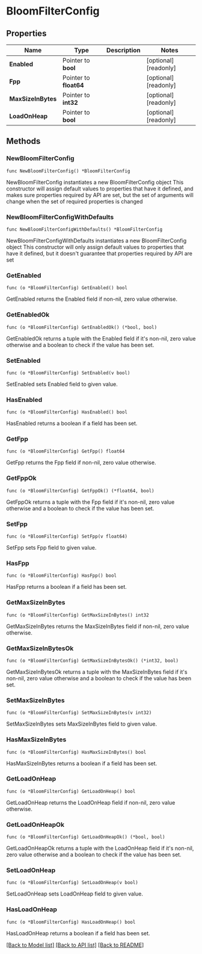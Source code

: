# BloomFilterConfig

## Properties

Name | Type | Description | Notes
------------ | ------------- | ------------- | -------------
**Enabled** | Pointer to **bool** |  | [optional] [readonly] 
**Fpp** | Pointer to **float64** |  | [optional] [readonly] 
**MaxSizeInBytes** | Pointer to **int32** |  | [optional] [readonly] 
**LoadOnHeap** | Pointer to **bool** |  | [optional] [readonly] 

## Methods

### NewBloomFilterConfig

`func NewBloomFilterConfig() *BloomFilterConfig`

NewBloomFilterConfig instantiates a new BloomFilterConfig object
This constructor will assign default values to properties that have it defined,
and makes sure properties required by API are set, but the set of arguments
will change when the set of required properties is changed

### NewBloomFilterConfigWithDefaults

`func NewBloomFilterConfigWithDefaults() *BloomFilterConfig`

NewBloomFilterConfigWithDefaults instantiates a new BloomFilterConfig object
This constructor will only assign default values to properties that have it defined,
but it doesn't guarantee that properties required by API are set

### GetEnabled

`func (o *BloomFilterConfig) GetEnabled() bool`

GetEnabled returns the Enabled field if non-nil, zero value otherwise.

### GetEnabledOk

`func (o *BloomFilterConfig) GetEnabledOk() (*bool, bool)`

GetEnabledOk returns a tuple with the Enabled field if it's non-nil, zero value otherwise
and a boolean to check if the value has been set.

### SetEnabled

`func (o *BloomFilterConfig) SetEnabled(v bool)`

SetEnabled sets Enabled field to given value.

### HasEnabled

`func (o *BloomFilterConfig) HasEnabled() bool`

HasEnabled returns a boolean if a field has been set.

### GetFpp

`func (o *BloomFilterConfig) GetFpp() float64`

GetFpp returns the Fpp field if non-nil, zero value otherwise.

### GetFppOk

`func (o *BloomFilterConfig) GetFppOk() (*float64, bool)`

GetFppOk returns a tuple with the Fpp field if it's non-nil, zero value otherwise
and a boolean to check if the value has been set.

### SetFpp

`func (o *BloomFilterConfig) SetFpp(v float64)`

SetFpp sets Fpp field to given value.

### HasFpp

`func (o *BloomFilterConfig) HasFpp() bool`

HasFpp returns a boolean if a field has been set.

### GetMaxSizeInBytes

`func (o *BloomFilterConfig) GetMaxSizeInBytes() int32`

GetMaxSizeInBytes returns the MaxSizeInBytes field if non-nil, zero value otherwise.

### GetMaxSizeInBytesOk

`func (o *BloomFilterConfig) GetMaxSizeInBytesOk() (*int32, bool)`

GetMaxSizeInBytesOk returns a tuple with the MaxSizeInBytes field if it's non-nil, zero value otherwise
and a boolean to check if the value has been set.

### SetMaxSizeInBytes

`func (o *BloomFilterConfig) SetMaxSizeInBytes(v int32)`

SetMaxSizeInBytes sets MaxSizeInBytes field to given value.

### HasMaxSizeInBytes

`func (o *BloomFilterConfig) HasMaxSizeInBytes() bool`

HasMaxSizeInBytes returns a boolean if a field has been set.

### GetLoadOnHeap

`func (o *BloomFilterConfig) GetLoadOnHeap() bool`

GetLoadOnHeap returns the LoadOnHeap field if non-nil, zero value otherwise.

### GetLoadOnHeapOk

`func (o *BloomFilterConfig) GetLoadOnHeapOk() (*bool, bool)`

GetLoadOnHeapOk returns a tuple with the LoadOnHeap field if it's non-nil, zero value otherwise
and a boolean to check if the value has been set.

### SetLoadOnHeap

`func (o *BloomFilterConfig) SetLoadOnHeap(v bool)`

SetLoadOnHeap sets LoadOnHeap field to given value.

### HasLoadOnHeap

`func (o *BloomFilterConfig) HasLoadOnHeap() bool`

HasLoadOnHeap returns a boolean if a field has been set.


[[Back to Model list]](../README.md#documentation-for-models) [[Back to API list]](../README.md#documentation-for-api-endpoints) [[Back to README]](../README.md)



